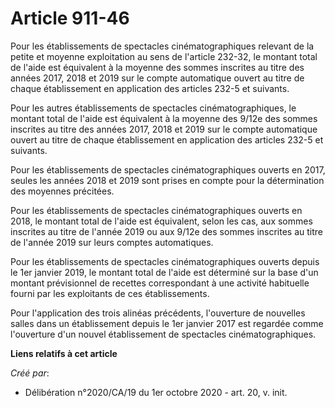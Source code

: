 # Article 911-46

Pour les établissements de spectacles cinématographiques relevant de la petite et moyenne exploitation au sens de l'article
232-32, le montant total de l'aide est équivalent à la moyenne des sommes inscrites au titre des années 2017, 2018 et 2019
sur le compte automatique ouvert au titre de chaque établissement en application des articles 232-5 et suivants.

Pour les autres établissements de spectacles cinématographiques, le montant total de l'aide est équivalent à la moyenne des
9/12e des sommes inscrites au titre des années 2017, 2018 et 2019 sur le compte automatique ouvert au titre de chaque
établissement en application des articles 232-5 et suivants.

Pour les établissements de spectacles cinématographiques ouverts en 2017, seules les années 2018 et 2019 sont prises en
compte pour la détermination des moyennes précitées.

Pour les établissements de spectacles cinématographiques ouverts en 2018, le montant total de l'aide est équivalent, selon
les cas, aux sommes inscrites au titre de l'année 2019 ou aux 9/12e des sommes inscrites au titre de l'année 2019 sur leurs
comptes automatiques.

Pour les établissements de spectacles cinématographiques ouverts depuis le 1er janvier 2019, le montant total de l'aide est
déterminé sur la base d'un montant prévisionnel de recettes correspondant à une activité habituelle fourni par les
exploitants de ces établissements.

Pour l'application des trois alinéas précédents, l'ouverture de nouvelles salles dans un établissement depuis le 1er janvier
2017 est regardée comme l'ouverture d'un nouvel établissement de spectacles cinématographiques.

**Liens relatifs à cet article**

_Créé par_:

  - Délibération n°2020/CA/19 du 1er octobre 2020 - art. 20, v. init.
